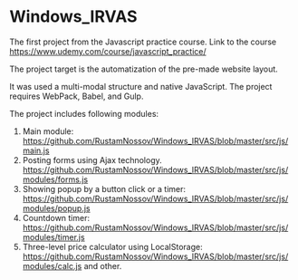 # Windows_IRVAS

The first project from the Javascript practice course. 
Link to the course https://www.udemy.com/course/javascript_practice/ 

The project target is the automatization of the pre-made website layout.

It was used a multi-modal structure and native JavaScript. 
The project requires WebPack, Babel, and Gulp.

The project includes following modules:
1. Main module:
https://github.com/RustamNossov/Windows_IRVAS/blob/master/src/js/main.js
2. Posting forms using Ajax technology.
https://github.com/RustamNossov/Windows_IRVAS/blob/master/src/js/modules/forms.js
3. Showing popup by a button click or a timer:
https://github.com/RustamNossov/Windows_IRVAS/blob/master/src/js/modules/popup.js
4. Countdown timer:
https://github.com/RustamNossov/Windows_IRVAS/blob/master/src/js/modules/timer.js
5. Three-level price calculator using LocalStorage:
https://github.com/RustamNossov/Windows_IRVAS/blob/master/src/js/modules/calc.js
and other.
